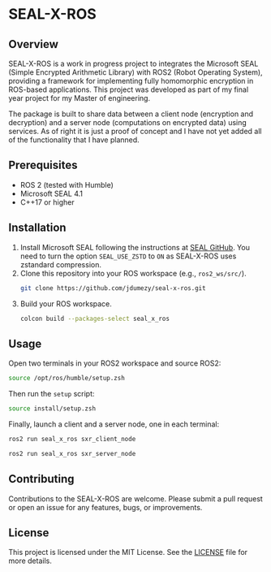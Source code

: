 # SEAL-X-ROS

## Overview
SEAL-X-ROS is a work in progress project to integrates the Microsoft SEAL (Simple Encrypted Arithmetic Library) with ROS2 (Robot Operating System), providing a framework for implementing fully homomorphic encryption in ROS-based applications. This project was developed as part of my final year project for my Master of engineering.

The package is built to share data between a client node (encryption and decryption) and a server node (computations on encrypted data) using services. As of right it is just a proof of concept and I have not yet added all of the functionality that I have planned.

## Prerequisites
- ROS 2 (tested with Humble)
- Microsoft SEAL 4.1
- C++17 or higher

## Installation
1. Install Microsoft SEAL following the instructions at [SEAL GitHub](https://github.com/microsoft/SEAL). You need to turn the option `SEAL_USE_ZSTD` to `ON` as SEAL-X-ROS uses zstandard compression. 
2. Clone this repository into your ROS workspace (e.g., `ros2_ws/src/`).
   ```bash
   git clone https://github.com/jdumezy/seal-x-ros.git
   ```
3. Build your ROS workspace.
   ```bash
   colcon build --packages-select seal_x_ros
   ```

## Usage
Open two terminals in your ROS2 workspace and source ROS2:
```bash
source /opt/ros/humble/setup.zsh
```
Then run the `setup` script:
```bash
source install/setup.zsh
```
Finally, launch a client and a server node, one in each terminal:
```bash
ros2 run seal_x_ros sxr_client_node
```
```bash
ros2 run seal_x_ros sxr_server_node
```

## Contributing
Contributions to the SEAL-X-ROS are welcome. Please submit a pull request or open an issue for any features, bugs, or improvements.

## License
This project is licensed under the MIT License. See the [LICENSE](LICENSE) file for more details.
